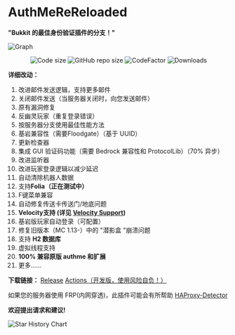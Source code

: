 # AuthMeReReloaded
**"Bukkit 的最佳身份验证插件的分支！"**

![Graph](https://bstats.org/signatures/bukkit/AuthMeReloaded-Fork.svg)
<p align="center">
  <img src="https://img.shields.io/github/languages/code-size/HaHaWTH/AuthMeReReloaded.svg" alt="Code size"/>
  <img src="https://img.shields.io/github/repo-size/HaHaWTH/AuthMeReReloaded.svg" alt="GitHub repo size"/>
  <img src="https://www.codefactor.io/repository/github/hahawth/authmerereloaded/badge" alt="CodeFactor" />
  <img src="https://img.shields.io/github/downloads/HaHaWTH/AuthMeReReloaded/total" alt="Downloads" />
</p>

**详细改动：**
 1. 改进邮件发送逻辑，支持更多邮件
 2. 关闭邮件发送（当服务器关闭时，向您发送邮件）
 3. 原有漏洞修复
 4. 反幽灵玩家（重复登录错误）
 5. 按服务器分支使用最佳性能方法
 6. 基岩兼容性（需要Floodgate）（基于 UUID）
 7. 更新检查器
 8. 集成 GUI 验证码功能（需要 Bedrock 兼容性和 ProtocolLib）（70% 异步）
 9. 改进监听器
 10. 改进玩家登录逻辑以减少延迟
 11. 自动清除机器人数据
 12. 支持**Folia（正在测试中）**
 13. F键菜单兼容
 14. 自动修复传送卡传送门/地底问题
 15. **Velocity支持 (详见 [Velocity Support](./vc-support.md))**
 16. 基岩版玩家自动登录（可配置）
 17. 修复旧版本（MC 1.13-）中的 "潜影盒 "崩溃问题
 18. 支持 **H2 数据库**
 19. 虚拟线程支持
 20. **100% 兼容原版 authme 和扩展**
 21. 更多......

**下载链接：**
[Release](https://github.com/HaHaWTH/AuthMeReReloaded/releases/latest)
[Actions（开发版，使用风险自负！）](https://github.com/HaHaWTH/AuthMeReReloaded/actions/workflows/maven.yml)

如果您的服务器使用 FRP(内网穿透)，此插件可能会有所帮助 [HAProxy-Detector](https://github.com/HaHaWTH/HAProxy-Detector)

**欢迎提出请求和建议!**

<picture>
  <source
    media="(prefers-color-scheme: dark)"
    srcset="
      https://api.star-history.com/svg?repos=HaHaWTH/AuthMeReReloaded&type=Date&theme=dark
    "
  />
  <img alt="Star History Chart" src="https://api.star-history.com/svg?repos=HaHaWTH/AuthMeReReloaded&type=Date" />
</picture>
